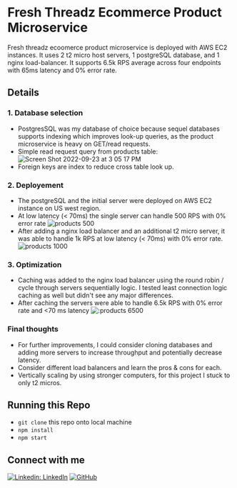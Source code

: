 # Fresh Threadz Ecommerce Product Microservice
Fresh threadz ecoomerce product microservice is deployed with AWS EC2 instances. It uses 2 t2 micro host servers, 1 postgreSQL database, and 1 nginx load-balancer. It supports 6.5k RPS average across four endpoints with 65ms latency and 0% error rate. 

## Details 

### 1. Database selection
- PostgresSQL was my database of choice because sequel databases supports indexing which improves look-up queries, as the product microservice is heavy on GET/read requests.
- Simple read request query from products table:
![Screen Shot 2022-09-23 at 3 05 17 PM](https://user-images.githubusercontent.com/106702313/192062900-d2ecf32b-d290-42b7-a4b6-6be013502e97.png)
- Foreign keys are index to reduce cross table look up. 

### 2. Deployement 
- The postgreSQL and the initial server were deployed on AWS EC2 instance on US west region. 
- At low latency (< 70ms) the single server can handle 500 RPS with 0% error rate
![products 500](https://user-images.githubusercontent.com/106702313/192064364-1dc20963-9b24-4265-899d-7492f0116925.png)
- After adding a nginx load balancer and an additional t2 micro server, it was able to handle 1k RPS at low latency (< 70ms) with 0% error rate.
![products 1000](https://user-images.githubusercontent.com/106702313/192065576-417c4b70-e173-4cb0-b573-c6e756ca9d1c.png)

### 3. Optimization
- Caching was added to the nginx load balancer using the round robin / cycle through servers sequentially logic. I tested least connection logic caching as well but didn't see any major differences. 
- After caching the servers were able to handle 6.5k RPS with 0% error rate and <70 ms latency
![:products 6500](https://user-images.githubusercontent.com/106702313/192065846-9b3ca039-0a22-4e70-9dd7-052faa779172.png)

### Final thoughts 
- For further improvements, I could consider cloning databases and adding more servers to increase throughput and potentially decrease latency.
- Consider different load balancers and learn the pros & cons for each.
- Vertically scaling by using stronger computers, for this project I stuck to only t2 micros.

## Running this Repo
- `git clone` this repo onto local machine
- `npm install` 
- `npm start`

## Connect with me 
[![Linkedin: LinkedIn](https://img.shields.io/badge/linkedin-%230077B5.svg?style=for-the-badge&logo=linkedin&logoColor=white)](https://www.linkedin.com/in/kat-gao-30a0a1204/)
[![GitHub](https://img.shields.io/badge/github-%23121011.svg?style=for-the-badge&logo=github&logoColor=white)](https://github.com/katto030)
